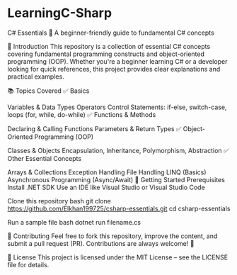 # LearningC-Sharp
C# Essentials 🚀
A beginner-friendly guide to fundamental C# concepts

📌 Introduction
This repository is a collection of essential C# concepts covering fundamental programming constructs and object-oriented programming (OOP). Whether you're a beginner learning C# or a developer looking for quick references, this project provides clear explanations and practical examples.

📚 Topics Covered
✅ Basics

Variables & Data Types
Operators
Control Statements: if-else, switch-case, loops (for, while, do-while)
✅ Functions & Methods

Declaring & Calling Functions
Parameters & Return Types
✅ Object-Oriented Programming (OOP)

Classes & Objects
Encapsulation, Inheritance, Polymorphism, Abstraction
✅ Other Essential Concepts

Arrays & Collections
Exception Handling
File Handling
LINQ (Basics)
Asynchronous Programming (Async/Await)
🚀 Getting Started
Prerequisites
Install .NET SDK
Use an IDE like Visual Studio or Visual Studio Code

Clone this repository
bash
git clone https://github.com/Elkhan199725/csharp-essentials.git
cd csharp-essentials

Run a sample file
bash
dotnet run filename.cs

🤝 Contributing
Feel free to fork this repository, improve the content, and submit a pull request (PR). Contributions are always welcome! 🎉

📜 License
This project is licensed under the MIT License – see the LICENSE file for details.